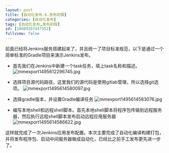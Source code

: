 ```yaml
---
layout: post
title: [自动化发布-6.发布初探]
categories: [自动化发布]
tags: [自动化发布,发布初探]
id: [18889207447552]
fullview: false
---
```

前面已经将Jenkins服务搭建起来了，并且统一了项目标准规范，以下是通过一个简单标准的Gradle项目来演示Jenkins发布。
* 首先我们在Jenkins中新建一个task任务，填上task名称和描述。
![mmexport1495612296745.jpg](http://file.ctosb.com/upload/image/20170524/1495613436552040935.jpg "1495613436552040935.jpg")


* 选择项目源代码路径，这里我们的源代码是使用gitlab管理，所以选择git选项。
![mmexport1495614580097.jpg](http://file.ctosb.com/upload/image/20170524/1495614772234042080.jpg "1495614772234042080.jpg")

* 选择gradle版本，并设置Gradle编译任务
![mmexport1495614583076.jpg](http://file.ctosb.com/upload/image/20170524/1495614785049009572.jpg "1495614785049009572.jpg")

* 编写本地shell和远程shell脚本。首先本地shell脚本将程序包传输到远程服务器，然后执行远程shell脚本发布启动远程应用服务器
![mmexport1495614586622.jpg](http://file.ctosb.com/upload/image/20170524/1495614792537098458.jpg "1495614792537098458.jpg")

这样就完成了一次Jenkins应用发布配置。本次主要完成了自动化编译构建打包，并将发布程序包、启动中间服务器做成自动化，已经比之前手工发布更先进一步了。
